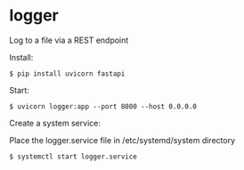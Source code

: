 # logger
Log to a file via a REST endpoint

Install:

`$ pip install uvicorn fastapi`

Start:

`$ uvicorn logger:app --port 8000 --host 0.0.0.0`


Create a system service:

Place the logger.service file in /etc/systemd/system directory

`$ systemctl start logger.service`
